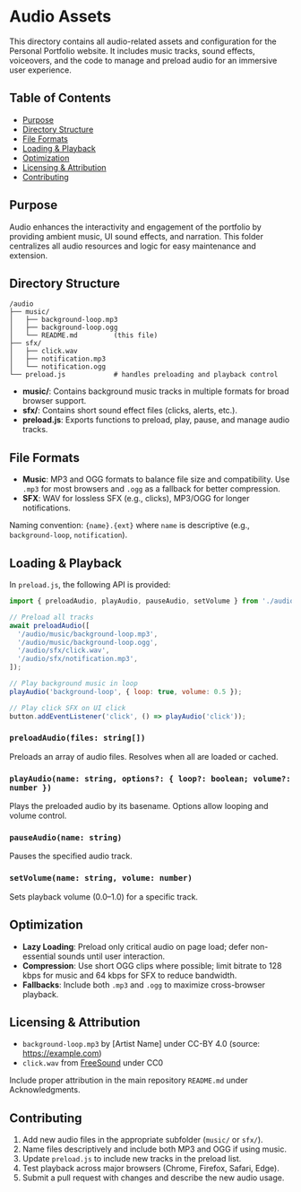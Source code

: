 # Audio Assets

This directory contains all audio-related assets and configuration for the Personal Portfolio website. It includes music tracks, sound effects, voiceovers, and the code to manage and preload audio for an immersive user experience.

## Table of Contents

- [Purpose](#purpose)
- [Directory Structure](#directory-structure)
- [File Formats](#file-formats)
- [Loading & Playback](#loading--playback)
- [Optimization](#optimization)
- [Licensing & Attribution](#licensing--attribution)
- [Contributing](#contributing)

## Purpose

Audio enhances the interactivity and engagement of the portfolio by providing ambient music, UI sound effects, and narration. This folder centralizes all audio resources and logic for easy maintenance and extension.

## Directory Structure

```
/audio
├── music/
│   ├── background-loop.mp3
│   ├── background-loop.ogg
│   └── README.md         (this file)
├── sfx/
│   ├── click.wav
│   ├── notification.mp3
│   └── notification.ogg
└── preload.js            # handles preloading and playback control
```

- **music/**: Contains background music tracks in multiple formats for broad browser support.
- **sfx/**: Contains short sound effect files (clicks, alerts, etc.).
- **preload.js**: Exports functions to preload, play, pause, and manage audio tracks.

## File Formats

- **Music**: MP3 and OGG formats to balance file size and compatibility. Use `.mp3` for most browsers and `.ogg` as a fallback for better compression.
- **SFX**: WAV for lossless SFX (e.g., clicks), MP3/OGG for longer notifications.

Naming convention: `{name}.{ext}` where `name` is descriptive (e.g., `background-loop`, `notification`).

## Loading & Playback

In `preload.js`, the following API is provided:

```js
import { preloadAudio, playAudio, pauseAudio, setVolume } from './audio/preload.js';

// Preload all tracks
await preloadAudio([
  '/audio/music/background-loop.mp3',
  '/audio/music/background-loop.ogg',
  '/audio/sfx/click.wav',
  '/audio/sfx/notification.mp3',
]);

// Play background music in loop
playAudio('background-loop', { loop: true, volume: 0.5 });

// Play click SFX on UI click
button.addEventListener('click', () => playAudio('click'));
```

### `preloadAudio(files: string[])`  
Preloads an array of audio files. Resolves when all are loaded or cached.

### `playAudio(name: string, options?: { loop?: boolean; volume?: number })`  
Plays the preloaded audio by its basename. Options allow looping and volume control.

### `pauseAudio(name: string)`  
Pauses the specified audio track.

### `setVolume(name: string, volume: number)`  
Sets playback volume (0.0–1.0) for a specific track.

## Optimization

- **Lazy Loading**: Preload only critical audio on page load; defer non-essential sounds until user interaction.
- **Compression**: Use short OGG clips where possible; limit bitrate to 128 kbps for music and 64 kbps for SFX to reduce bandwidth.
- **Fallbacks**: Include both `.mp3` and `.ogg` to maximize cross-browser playback.

## Licensing & Attribution

- `background-loop.mp3` by [Artist Name] under CC-BY 4.0 (source: https://example.com)  
- `click.wav` from [FreeSound](https://freesound.org/) under CC0  

Include proper attribution in the main repository `README.md` under Acknowledgments.

## Contributing

1. Add new audio files in the appropriate subfolder (`music/` or `sfx/`).  
2. Name files descriptively and include both MP3 and OGG if using music.  
3. Update `preload.js` to include new tracks in the preload list.  
4. Test playback across major browsers (Chrome, Firefox, Safari, Edge).  
5. Submit a pull request with changes and describe the new audio usage.
